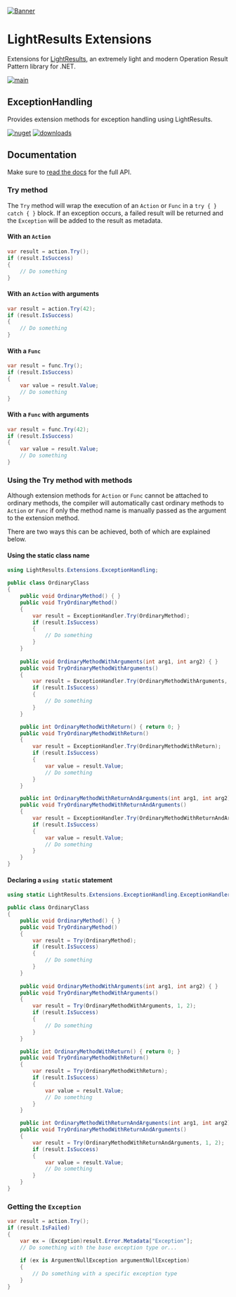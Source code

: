[![Banner](https://raw.githubusercontent.com/jscarle/LightResults/main/Banner.png)](https://github.com/jscarle/LightResults)

# LightResults Extensions

Extensions for [LightResults](https://github.com/jscarle/LightResults), an extremely light and modern Operation Result Pattern library for .NET.

[![main](https://img.shields.io/github/actions/workflow/status/jscarle/LightResults.Extensions/main.yml?logo=github)](https://github.com/jscarle/LightResults.Extensions)

## ExceptionHandling

Provides extension methods for exception handling using LightResults.

[![nuget](https://img.shields.io/nuget/v/LightResults.Extensions.ExceptionHandling)](https://www.nuget.org/packages/LightResults.Extensions.ExceptionHandling)
[![downloads](https://img.shields.io/nuget/dt/LightResults.Extensions.ExceptionHandling)](https://www.nuget.org/packages/LightResults.Extensions.ExceptionHandling)

## Documentation

Make sure to [read the docs](https://jscarle.github.io/LightResults.Extensions/) for the full API.

### Try method

The `Try` method will wrap the execution of an `Action` or `Func` in a `try { } catch { }` block. If an
exception occurs, a failed result will be returned and the `Exception` will be added to the result as metadata.

#### With an `Action`

```csharp
var result = action.Try();
if (result.IsSuccess)
{
    // Do something
}
```

#### With an `Action` with arguments

```csharp
var result = action.Try(42);
if (result.IsSuccess)
{
    // Do something
}
```

#### With a `Func`

```csharp
var result = func.Try();
if (result.IsSuccess)
{
    var value = result.Value;
    // Do something
}
```

#### With a `Func` with arguments

```csharp
var result = func.Try(42);
if (result.IsSuccess)
{
    var value = result.Value;
    // Do something
}
```

### Using the Try method with methods

Although extension methods for `Action` or `Func` cannot be attached to ordinary methods, the compiler will
automatically cast ordinary methods to `Action` or `Func` if only the method name is manually passed as the
argument to the extension method.

There are two ways this can be achieved, both of which are explained below.

#### Using the static class name

```csharp
using LightResults.Extensions.ExceptionHandling;

public class OrdinaryClass
{
    public void OrdinaryMethod() { }
    public void TryOrdinaryMethod()
    {
        var result = ExceptionHandler.Try(OrdinaryMethod);
        if (result.IsSuccess)
        {
            // Do something
        }
    }
    
    public void OrdinaryMethodWithArguments(int arg1, int arg2) { }
    public void TryOrdinaryMethodWithArguments()
    {
        var result = ExceptionHandler.Try(OrdinaryMethodWithArguments, 1, 2);
        if (result.IsSuccess)
        {
            // Do something
        }
    }

    public int OrdinaryMethodWithReturn() { return 0; }
    public void TryOrdinaryMethodWithReturn()
    {
        var result = ExceptionHandler.Try(OrdinaryMethodWithReturn);
        if (result.IsSuccess)
        {
            var value = result.Value;
            // Do something
        }
    }

    public int OrdinaryMethodWithReturnAndArguments(int arg1, int arg2) { return arg1 + arg2; }
    public void TryOrdinaryMethodWithReturnAndArguments()
    {
        var result = ExceptionHandler.Try(OrdinaryMethodWithReturnAndArguments, 1, 2);
        if (result.IsSuccess)
        {
            var value = result.Value;
            // Do something
        }
    }
}
```

#### Declaring a `using static` statement

```csharp
using static LightResults.Extensions.ExceptionHandling.ExceptionHandler;

public class OrdinaryClass
{
    public void OrdinaryMethod() { }
    public void TryOrdinaryMethod()
    {
        var result = Try(OrdinaryMethod);
        if (result.IsSuccess)
        {
            // Do something
        }
    }
    
    public void OrdinaryMethodWithArguments(int arg1, int arg2) { }
    public void TryOrdinaryMethodWithArguments()
    {
        var result = Try(OrdinaryMethodWithArguments, 1, 2);
        if (result.IsSuccess)
        {
            // Do something
        }
    }

    public int OrdinaryMethodWithReturn() { return 0; }
    public void TryOrdinaryMethodWithReturn()
    {
        var result = Try(OrdinaryMethodWithReturn);
        if (result.IsSuccess)
        {
            var value = result.Value;
            // Do something
        }
    }

    public int OrdinaryMethodWithReturnAndArguments(int arg1, int arg2) { return arg1 + arg2; }
    public void TryOrdinaryMethodWithReturnAndArguments()
    {
        var result = Try(OrdinaryMethodWithReturnAndArguments, 1, 2);
        if (result.IsSuccess)
        {
            var value = result.Value;
            // Do something
        }
    }
}
```

### Getting the `Exception`

```csharp
var result = action.Try();
if (result.IsFailed)
{
    var ex = (Exception)result.Error.Metadata["Exception"];
    // Do something with the base exception type or...
    
    if (ex is ArgumentNullException argumentNullException)
    {
        // Do something with a specific exception type
    }
}
```
